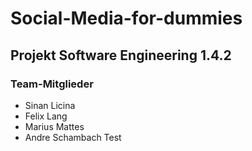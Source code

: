 #  Social-Media-for-dummies
##  Projekt Software Engineering 1.4.2

### Team-Mitglieder
- Sinan Licina
- Felix Lang
- Marius Mattes
- Andre Schambach
Test